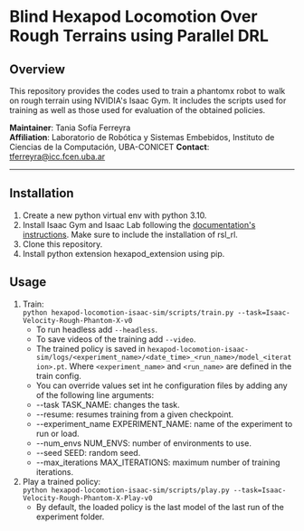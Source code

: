 # Blind Hexapod Locomotion Over Rough Terrains using Parallel DRL


## Overview ##
This repository provides the codes used to train a phantomx robot to walk on rough terrain using NVIDIA's Isaac Gym. It includes the scripts used for training as well as those used for evaluation of the obtained policies.


**Maintainer**: Tania Sofía Ferreyra  
**Affiliation**: Laboratorio de Robótica y Sistemas Embebidos, Instituto de Ciencias de la Computación, UBA-CONICET
**Contact**: tferreyra@icc.fcen.uba.ar

---

## Installation ##
1. Create a new python virtual env with python 3.10.
2. Install Isaac Gym and Isaac Lab following the [documentation's instructions](https://isaac-sim.github.io/IsaacLab/source/setup/installation/binaries_installation.html). Make sure to include the installation of rsl_rl.
3. Clone this repository.
4. Install python extension hexapod_extension using pip.

## Usage ##
1. Train:  
  ```python hexapod-locomotion-isaac-sim/scripts/train.py --task=Isaac-Velocity-Rough-Phantom-X-v0```
    - To run headless add `--headless`.
    - To save videos of the training add `--video`.
    - The trained policy is saved in `hexapod-locomotion-isaac-sim/logs/<experiment_name>/<date_time>_<run_name>/model_<iteration>.pt`. Where `<experiment_name>` and `<run_name>` are defined in the train config.
    - You can override values set int he configuration files by adding any of the following line arguments:
     - --task TASK_NAME: changes the task.
     - --resume: resumes training from a given checkpoint.
     - --experiment_name EXPERIMENT_NAME: name of the experiment to run or load.
     - --num_envs NUM_ENVS:  number of environments to use.
     - --seed SEED:  random seed.
     - --max_iterations MAX_ITERATIONS:  maximum number of training iterations.
2. Play a trained policy:  
```python hexapod-locomotion-isaac-sim/scripts/play.py --task=Isaac-Velocity-Rough-Phantom-X-Play-v0```
    - By default, the loaded policy is the last model of the last run of the experiment folder.
